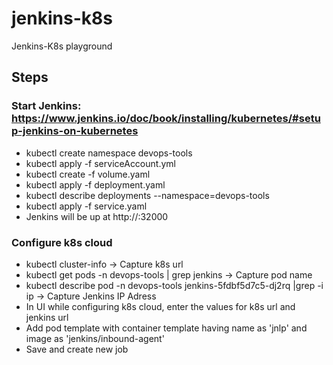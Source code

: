 # jenkins-k8s
Jenkins-K8s playground

## Steps

### Start Jenkins: https://www.jenkins.io/doc/book/installing/kubernetes/#setup-jenkins-on-kubernetes
* kubectl create namespace devops-tools
* kubectl apply -f serviceAccount.yml
* kubectl create -f volume.yaml
* kubectl apply -f deployment.yaml
* kubectl describe deployments --namespace=devops-tools
* kubectl apply -f service.yaml
* Jenkins will be up at http://<node-ip>:32000

### Configure k8s cloud
* kubectl cluster-info -> Capture k8s url
* kubectl get pods -n devops-tools | grep jenkins -> Capture pod name
* kubectl describe pod -n devops-tools jenkins-5fdbf5d7c5-dj2rq |grep -i ip -> Capture Jenkins IP Adress
* In UI while configuring k8s cloud, enter the values for k8s url and jenkins url
* Add pod template with container template having name as 'jnlp' and image as 'jenkins/inbound-agent'
* Save and create new job

